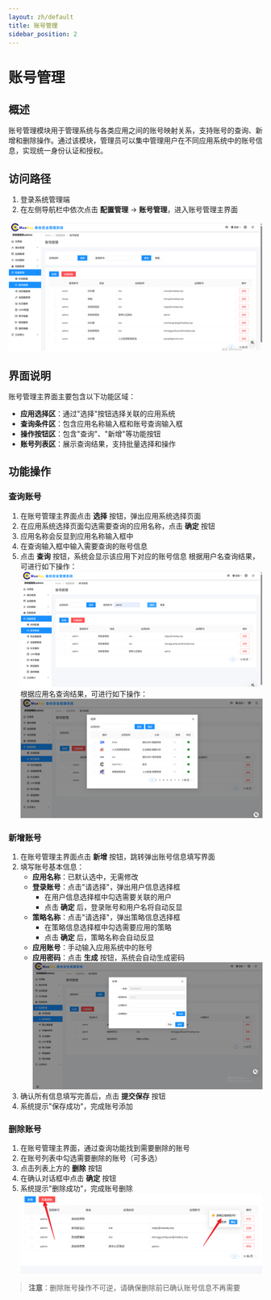 ```yaml
---
layout: zh/default
title: 账号管理
sidebar_position: 2
---
```


# 账号管理

## 概述
账号管理模块用于管理系统与各类应用之间的账号映射关系，支持账号的查询、新增和删除操作。通过该模块，管理员可以集中管理用户在不同应用系统中的账号信息，实现统一身份认证和授权。

## 访问路径
1. 登录系统管理端
2. 在左侧导航栏中依次点击 **配置管理** → **账号管理**，进入账号管理主界面

![账号管理](../../../../static/images/adminster/配置管理/账号管理.png)

## 界面说明
账号管理主界面主要包含以下功能区域：
- **应用选择区**：通过"选择"按钮选择关联的应用系统
- **查询条件区**：包含应用名称输入框和账号查询输入框
- **操作按钮区**：包含"查询"、"新增"等功能按钮
- **账号列表区**：展示查询结果，支持批量选择和操作

## 功能操作

### 查询账号
1. 在账号管理主界面点击 **选择** 按钮，弹出应用系统选择页面
2. 在应用系统选择页面勾选需要查询的应用名称，点击 **确定** 按钮
3. 应用名称会反显到应用名称输入框中
4. 在查询输入框中输入需要查询的账号信息
5. 点击 **查询** 按钮，系统会显示该应用下对应的账号信息
根据用户名查询结果，可进行如下操作：
![账号管理查询](../../../../static/images/adminster/配置管理/账号管理-查询用户名.png)
根据应用名查询结果，可进行如下操作：
![账号管理查询](../../../../static/images/adminster/配置管理/账号管理-根据应用管理.png)



### 新增账号
1. 在账号管理主界面点击 **新增** 按钮，跳转弹出账号信息填写界面
2. 填写账号基本信息：
   - **应用名称**：已默认选中，无需修改
   - **登录账号**：点击"请选择"，弹出用户信息选择框
     - 在用户信息选择框中勾选需要关联的用户
     - 点击 **确定** 后，登录账号和用户名将自动反显
   - **策略名称**：点击"请选择"，弹出策略信息选择框
     - 在策略信息选择框中勾选需要应用的策略
     - 点击 **确定** 后，策略名称会自动反显
   - **应用账号**：手动输入应用系统中的账号
   - **应用密码**：点击 **生成** 按钮，系统会自动生成密码
![账号管理新增](../../../../static/images/adminster/配置管理/账号管理-新增账号.png)
3. 确认所有信息填写完善后，点击 **提交保存** 按钮
4. 系统提示"保存成功"，完成账号添加


### 删除账号
1. 在账号管理主界面，通过查询功能找到需要删除的账号
2. 在账号列表中勾选需要删除的账号（可多选）
3. 点击列表上方的 **删除** 按钮
4. 在确认对话框中点击 **确定** 按钮
5. 系统提示"删除成功"，完成账号删除
![账号管理删除](../../../../static/images/adminster/配置管理/账号管理-删除与批量删除.png)
> **注意**：删除账号操作不可逆，请确保删除前已确认账号信息不再需要

